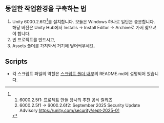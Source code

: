 ## 동일한 작업환경을 구축하는 법
1. Unity 6000.2.6f2[^버전-체인지]를 설치합니다. 모듈은 Windows 하나로 일단은 충분합니다.  
   해당 버전은 Unity Hub에서 Installs -> Install Editor -> Archive로 가서 찾으셔야 합니다.
3. 빈 프로젝트를 만드시고,
4. Assets 폴더를 가져와서 거기에 덮어씌우세요.

## Scripts
- 각 스크립트 파일의 역할은 [스크립트 폴더 내부]의 README.md에 설명되어 있습니다.



[스크립트 폴더 내부]: Assets/TD_DroneControl/

[^버전-체인지]:
    1. 6000.2.5f1: 프로젝트 만들 당시의 추천 공식 릴리즈
    2. 6000.2.5f1 -> 6000.2.6f2: September 2025 Security Update Advisory https://unity.com/security/sept-2025-01
